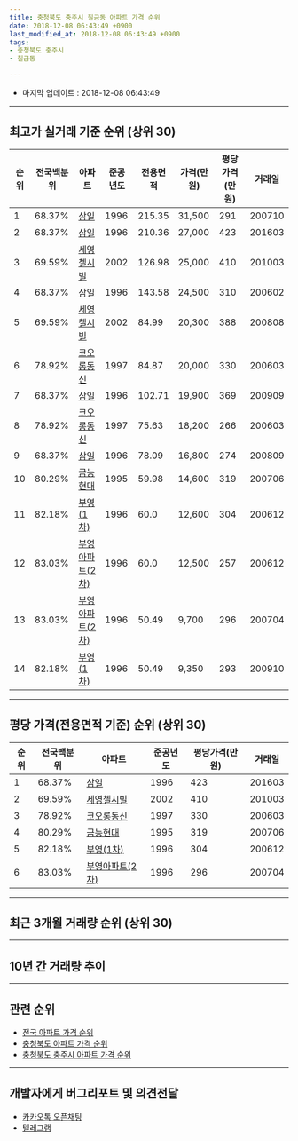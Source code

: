 ```yaml
---
title: 충청북도 충주시 칠금동 아파트 가격 순위
date: 2018-12-08 06:43:49 +0900
last_modified_at: 2018-12-08 06:43:49 +0900
tags:
- 충청북도 충주시
- 칠금동

---
```


* 마지막 업데이트 : 2018-12-08 06:43:49

---

## 최고가 실거래 기준 순위 (상위 30)


|순위|전국백분위|아파트|준공년도|전용면적|가격(만원)|평당가격(만원)|거래일|
|---|---|---|---|---|---|---|---|
|1|68.37%|[삼일](https://search.naver.com/search.naver?query=%EC%B6%A9%EC%B2%AD%EB%B6%81%EB%8F%84+%EC%B6%A9%EC%A3%BC%EC%8B%9C+%EC%B9%A0%EA%B8%88%EB%8F%99+%EC%82%BC%EC%9D%BC)|1996|215.35|31,500|291|200710|
|2|68.37%|[삼일](https://search.naver.com/search.naver?query=%EC%B6%A9%EC%B2%AD%EB%B6%81%EB%8F%84+%EC%B6%A9%EC%A3%BC%EC%8B%9C+%EC%B9%A0%EA%B8%88%EB%8F%99+%EC%82%BC%EC%9D%BC)|1996|210.36|27,000|423|201603|
|3|69.59%|[세영첼시빌](https://search.naver.com/search.naver?query=%EC%B6%A9%EC%B2%AD%EB%B6%81%EB%8F%84+%EC%B6%A9%EC%A3%BC%EC%8B%9C+%EC%B9%A0%EA%B8%88%EB%8F%99+%EC%84%B8%EC%98%81%EC%B2%BC%EC%8B%9C%EB%B9%8C)|2002|126.98|25,000|410|201003|
|4|68.37%|[삼일](https://search.naver.com/search.naver?query=%EC%B6%A9%EC%B2%AD%EB%B6%81%EB%8F%84+%EC%B6%A9%EC%A3%BC%EC%8B%9C+%EC%B9%A0%EA%B8%88%EB%8F%99+%EC%82%BC%EC%9D%BC)|1996|143.58|24,500|310|200602|
|5|69.59%|[세영첼시빌](https://search.naver.com/search.naver?query=%EC%B6%A9%EC%B2%AD%EB%B6%81%EB%8F%84+%EC%B6%A9%EC%A3%BC%EC%8B%9C+%EC%B9%A0%EA%B8%88%EB%8F%99+%EC%84%B8%EC%98%81%EC%B2%BC%EC%8B%9C%EB%B9%8C)|2002|84.99|20,300|388|200808|
|6|78.92%|[코오롱동신](https://search.naver.com/search.naver?query=%EC%B6%A9%EC%B2%AD%EB%B6%81%EB%8F%84+%EC%B6%A9%EC%A3%BC%EC%8B%9C+%EC%B9%A0%EA%B8%88%EB%8F%99+%EC%BD%94%EC%98%A4%EB%A1%B1%EB%8F%99%EC%8B%A0)|1997|84.87|20,000|330|200603|
|7|68.37%|[삼일](https://search.naver.com/search.naver?query=%EC%B6%A9%EC%B2%AD%EB%B6%81%EB%8F%84+%EC%B6%A9%EC%A3%BC%EC%8B%9C+%EC%B9%A0%EA%B8%88%EB%8F%99+%EC%82%BC%EC%9D%BC)|1996|102.71|19,900|369|200909|
|8|78.92%|[코오롱동신](https://search.naver.com/search.naver?query=%EC%B6%A9%EC%B2%AD%EB%B6%81%EB%8F%84+%EC%B6%A9%EC%A3%BC%EC%8B%9C+%EC%B9%A0%EA%B8%88%EB%8F%99+%EC%BD%94%EC%98%A4%EB%A1%B1%EB%8F%99%EC%8B%A0)|1997|75.63|18,200|266|200603|
|9|68.37%|[삼일](https://search.naver.com/search.naver?query=%EC%B6%A9%EC%B2%AD%EB%B6%81%EB%8F%84+%EC%B6%A9%EC%A3%BC%EC%8B%9C+%EC%B9%A0%EA%B8%88%EB%8F%99+%EC%82%BC%EC%9D%BC)|1996|78.09|16,800|274|200809|
|10|80.29%|[금능현대](https://search.naver.com/search.naver?query=%EC%B6%A9%EC%B2%AD%EB%B6%81%EB%8F%84+%EC%B6%A9%EC%A3%BC%EC%8B%9C+%EC%B9%A0%EA%B8%88%EB%8F%99+%EA%B8%88%EB%8A%A5%ED%98%84%EB%8C%80)|1995|59.98|14,600|319|200706|
|11|82.18%|[부영(1차)](https://search.naver.com/search.naver?query=%EC%B6%A9%EC%B2%AD%EB%B6%81%EB%8F%84+%EC%B6%A9%EC%A3%BC%EC%8B%9C+%EC%B9%A0%EA%B8%88%EB%8F%99+%EB%B6%80%EC%98%81%281%EC%B0%A8%29)|1996|60.0|12,600|304|200612|
|12|83.03%|[부영아파트(2차)](https://search.naver.com/search.naver?query=%EC%B6%A9%EC%B2%AD%EB%B6%81%EB%8F%84+%EC%B6%A9%EC%A3%BC%EC%8B%9C+%EC%B9%A0%EA%B8%88%EB%8F%99+%EB%B6%80%EC%98%81%EC%95%84%ED%8C%8C%ED%8A%B8%282%EC%B0%A8%29)|1996|60.0|12,500|257|200612|
|13|83.03%|[부영아파트(2차)](https://search.naver.com/search.naver?query=%EC%B6%A9%EC%B2%AD%EB%B6%81%EB%8F%84+%EC%B6%A9%EC%A3%BC%EC%8B%9C+%EC%B9%A0%EA%B8%88%EB%8F%99+%EB%B6%80%EC%98%81%EC%95%84%ED%8C%8C%ED%8A%B8%282%EC%B0%A8%29)|1996|50.49|9,700|296|200704|
|14|82.18%|[부영(1차)](https://search.naver.com/search.naver?query=%EC%B6%A9%EC%B2%AD%EB%B6%81%EB%8F%84+%EC%B6%A9%EC%A3%BC%EC%8B%9C+%EC%B9%A0%EA%B8%88%EB%8F%99+%EB%B6%80%EC%98%81%281%EC%B0%A8%29)|1996|50.49|9,350|293|200910|


---

## 평당 가격(전용면적 기준) 순위 (상위 30)


|순위|전국백분위|아파트|준공년도|평당가격(만원)|거래일|
|---|---|---|---|---|---|
|1|68.37%|[삼일](https://search.naver.com/search.naver?query=%EC%B6%A9%EC%B2%AD%EB%B6%81%EB%8F%84+%EC%B6%A9%EC%A3%BC%EC%8B%9C+%EC%B9%A0%EA%B8%88%EB%8F%99+%EC%82%BC%EC%9D%BC)|1996|423|201603|
|2|69.59%|[세영첼시빌](https://search.naver.com/search.naver?query=%EC%B6%A9%EC%B2%AD%EB%B6%81%EB%8F%84+%EC%B6%A9%EC%A3%BC%EC%8B%9C+%EC%B9%A0%EA%B8%88%EB%8F%99+%EC%84%B8%EC%98%81%EC%B2%BC%EC%8B%9C%EB%B9%8C)|2002|410|201003|
|3|78.92%|[코오롱동신](https://search.naver.com/search.naver?query=%EC%B6%A9%EC%B2%AD%EB%B6%81%EB%8F%84+%EC%B6%A9%EC%A3%BC%EC%8B%9C+%EC%B9%A0%EA%B8%88%EB%8F%99+%EC%BD%94%EC%98%A4%EB%A1%B1%EB%8F%99%EC%8B%A0)|1997|330|200603|
|4|80.29%|[금능현대](https://search.naver.com/search.naver?query=%EC%B6%A9%EC%B2%AD%EB%B6%81%EB%8F%84+%EC%B6%A9%EC%A3%BC%EC%8B%9C+%EC%B9%A0%EA%B8%88%EB%8F%99+%EA%B8%88%EB%8A%A5%ED%98%84%EB%8C%80)|1995|319|200706|
|5|82.18%|[부영(1차)](https://search.naver.com/search.naver?query=%EC%B6%A9%EC%B2%AD%EB%B6%81%EB%8F%84+%EC%B6%A9%EC%A3%BC%EC%8B%9C+%EC%B9%A0%EA%B8%88%EB%8F%99+%EB%B6%80%EC%98%81%281%EC%B0%A8%29)|1996|304|200612|
|6|83.03%|[부영아파트(2차)](https://search.naver.com/search.naver?query=%EC%B6%A9%EC%B2%AD%EB%B6%81%EB%8F%84+%EC%B6%A9%EC%A3%BC%EC%8B%9C+%EC%B9%A0%EA%B8%88%EB%8F%99+%EB%B6%80%EC%98%81%EC%95%84%ED%8C%8C%ED%8A%B8%282%EC%B0%A8%29)|1996|296|200704|


---

## 최근 3개월 거래량 순위 (상위 30)


<div style="width:100%;">
    <canvas id="deal_count_ranking" height="250"></canvas>
</div>


<script>
new Chart(document.getElementById("deal_count_ranking"), {
    type: 'horizontalBar',
    data: {
        labels: ['부영아파트(2차)', '부영(1차)', '코오롱동신', '금능현대', '세영첼시빌', '삼일'],
        datasets: [{
            label: '실거래 수',
            data: [14, 11, 8, 5, 4, 3],
            borderColor: "rgba(255, 0, 128, 1)",
            backgroundColor: "rgba(255, 0, 128, 0.5)",
            fill: false,
        }]
    },
    options: {
        responsive: true,
        title: {
            display: true,
            text: '최근 3개월 거래량 순위'
        },
        tooltips: {
            mode: 'index',
            intersect: false,
            callbacks: {
                title: function(tooltipItems, data) {
                    return "실거래 수:";
                },
                label: function(tooltipItem, data) {
                    return data.labels[tooltipItem.index] + ": " + tooltipItem.xLabel;
                }
            }
        },
        hover: {
            mode: 'nearest',
            intersect: true
        },
        scales: {
            xAxes: [{
                display: true,
                scaleLabel: {
                    display: true,
                    labelString: '실거래 수'
                },
                ticks: {
                    suggestedMin: 0,
                }
            }],
            yAxes: [{
                display: true,
                ticks: {
                    autoSkip: false,
                    callback: function(value, index, values) {
                        if (value.length > 15)
                            return value.substr(0, 13) + "...";
                        else
                            return value;
                    }
                },
                scaleLabel: {
                    display: false,
                }
            }]
        }
    }
});

</script>


---

## 10년 간 거래량 추이


<div style="width:100%;">
    <canvas id="deal_progress" height="250"></canvas>
</div>

<script>
new Chart(document.getElementById("deal_progress"), {
    type: 'line',
    data: {
        labels: ['200812','200901','200902','200903','200904','200905','200906','200907','200908','200909','200910','200911','200912','201001','201002','201003','201004','201005','201006','201007','201008','201009','201010','201011','201012','201101','201102','201103','201104','201105','201106','201107','201108','201109','201110','201111','201112','201201','201202','201203','201204','201205','201206','201207','201208','201209','201210','201211','201212','201301','201302','201303','201304','201305','201306','201307','201308','201309','201310','201311','201312','201401','201402','201403','201404','201405','201406','201407','201408','201409','201410','201411','201412','201501','201502','201503','201504','201505','201506','201507','201508','201509','201510','201511','201512','201601','201602','201603','201604','201605','201606','201607','201608','201609','201610','201611','201612','201701','201702','201703','201704','201705','201706','201707','201708','201709','201710','201711','201712','201801','201802','201803','201804','201805','201806','201807','201808','201809','201810','201811','201812'],
        datasets: [{
            label: '실거래 수',
            pointRadius: 1,
            data: [8, 14, 23, 18, 19, 16, 18, 22, 17, 62, 103, 31, 34, 35, 29, 116, 75, 50, 36, 33, 44, 26, 40, 29, 33, 29, 30, 33, 32, 18, 17, 23, 30, 28, 24, 26, 21, 16, 30, 12, 14, 23, 17, 25, 21, 26, 22, 32, 21, 28, 45, 32, 34, 25, 21, 15, 22, 15, 37, 21, 22, 23, 24, 35, 40, 21, 33, 33, 47, 39, 27, 21, 29, 46, 20, 43, 33, 21, 29, 28, 22, 23, 26, 28, 26, 21, 24, 30, 28, 18, 10, 25, 29, 26, 36, 26, 18, 18, 21, 20, 23, 19, 30, 15, 17, 20, 19, 14, 25, 23, 9, 23, 14, 15, 10, 12, 25, 18, 30, 12, 3],
            borderColor: "rgba(255, 201, 14, 1)",
            backgroundColor: "rgba(255, 201, 14, 0.5)",
            fill: true,
        }]
    },
    options: {
        responsive: true,
        title: {
            display: true,
            text: '10년간 거래량 추이'
        },
        tooltips: {
            mode: 'index',
            intersect: false,
        },
        hover: {
            mode: 'nearest',
            intersect: true
        },
        scales: {
            xAxes: [{
                display: true,
                scaleLabel: {
                    display: true,
                    labelString: '년/월'
                }
            }],
            yAxes: [{
                display: true,
                ticks: {
                    suggestedMin: 0,
                },
                scaleLabel: {
                    display: true,
                    labelString: '실거래 수'
                }
            }]
        }
    }
});

</script>


---

## 관련 순위

- [전국 아파트 가격 순위](https://inasie.github.io/apt-ranking/전국)
- [충청북도 아파트 가격 순위](https://inasie.github.io/apt-ranking/충청북도)
- [충청북도 충주시 아파트 가격 순위](https://inasie.github.io/apt-ranking/충청북도-충주시)


---

## 개발자에게 버그리포트 및 의견전달

- [카카오톡 오픈채팅](https://open.kakao.com/o/gLJUAP4)
- [텔레그램](https://t.me/inasie)


